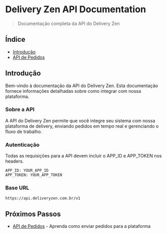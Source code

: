 # Delivery Zen API Documentation

> Documentação completa da API do Delivery Zen

## Índice

- [Introdução](README.md)
- [API de Pedidos](orders-api.md)

## Introdução

Bem-vindo à documentação da API do Delivery Zen. Esta documentação fornece informações detalhadas sobre como integrar com nossa plataforma.

### Sobre a API

A API do Delivery Zen permite que você integre seu sistema com nossa plataforma de delivery, enviando pedidos em tempo real e gerenciando o fluxo de trabalho.

### Autenticação

Todas as requisições para a API devem incluir o APP_ID e APP_TOKEN nos headers.

```http
APP_ID: YOUR_APP_ID
APP_TOKEN: YOUR_APP_TOKEN
```

### Base URL

```
https://api.deliveryzen.com.br/v1
```

## Próximos Passos

- [API de Pedidos](orders-api.md) - Aprenda como enviar pedidos para a plataforma

